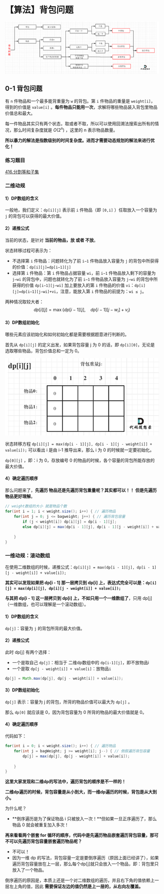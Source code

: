 # 【算法】背包问题

<img src="./【算法】背包问题.assets/image-20230227091437495.png" alt="image-20230227091437495" style="zoom:150%;" />

## 0-1 背包问题

有 `n` 件物品和一个最多能背重量为 `w` 的背包。第 `i` 件物品的重量是 `weight[i]`，得到的价值是 `value[i]` 。**每件物品只能用一次**，求解将哪些物品装入背包里物品价值总和最大。

每一件物品其实只有两个状态，取或者不取，所以可以使用回溯法搜索出所有的情况，那么时间复杂度就是 $O(2^n)$ ，这里的 n 表示物品数量。

**所以暴力的解法是指数级别的时间复杂度。进而才需要动态规划的解法来进行优化！**

### 练习题目

[416.分割等和子集](https://leetcode.cn/problems/partition-equal-subset-sum/description/?orderBy=hot)



### 二维动规

#### 1）DP数组的含义

一般地，我们定义：`dp[i][j]` 表示前 `i` 件物品（即 `[0,i]` ）任取放入一个容量为 `j` 的背包可以获得的最大价值。

#### 2）递推公式

当前的状态，是针对 **当前的物品，放 或者 不放**。 

状态转移过程可表示为：

- 不选择第 `i` 件物品：问题转化为了前 `i−1` 件物品放入容量为 `j` 的背包中所获得的价值：`dp[i][j]=dp[i−1][j]`
- 选择第 `i` 件物品：第 `i` 件物品占据容量 `wi`，前 `i−1` 件物品放入剩下的容量为 `j−wi` 的背包中，问题也就转化为了前 `i−1` 件物品放入容量为 `j−wi` 的背包中所获得的价值 `dp[i−1][j−wi]` 加上要放入的第 `i` 件物品的价值 `vi`：`dp[i][j]=dp[i−1][j−wi]+vi`，注意，能放入第 `i` 件物品的前提为：`wi ≤ j`。

两种情况取较大者：
$$
d p[i][j]=\max \left\{d p[i-1][j], \quad d p[i-1]\left[j-w_i\right]+v_i\right\}
$$

#### 3）DP数组初始化

哪些元素应该初始化和如何初始化都是需要根据题意进行判断的。

首先从 `dp[i][j]` 的定义出发，如果背包容量 j 为 0 的话，即 `dp[i][0]`，无论是选取哪些物品，背包价值总和一定为 0。

![image-20230227092834873](./【算法】背包问题.assets/image-20230227092834873.png)

状态转移方程 `dp[i][j] = max(dp[i - 1][j], dp[i - 1][j - weight[i]] + value[i]);` 可以看出 i 是由 i-1 推导出来，那么 i 为 0 的时候就一定要初始化。

`dp[0][j]` ，即：i 为 0，存放编号 0 的物品的时候，各个容量的背包所能存放的最大价值。

#### 4）确定遍历顺序

那么问题来了，**先遍历 物品还是先遍历背包重量呢？其实都可以！！ 但是先遍历物品更好理解**。

```java
// weight数组的大小 就是物品个数
for(int i = 1; i < weight.size(); i++) { // 遍历物品
    for(int j = 0; j <= bagweight; j++) { // 遍历背包容量
        if (j < weight[i]) dp[i][j] = dp[i - 1][j]; 
        else dp[i][j] = max(dp[i - 1][j], dp[i - 1][j - weight[i]] + value[i]);

    }
}
```

### 一维动规：滚动数组

在使用二维数组的时候，递推公式：`dp[i][j] = max(dp[i - 1][j], dp[i - 1][j - weight[i]] + value[i]);`

**其实可以发现如果把 dp[i - 1] 那一层拷贝到 dp[i] 上，表达式完全可以是：`dp[i][j] = max(dp[i][j], dp[i][j - weight[i]] + value[i]);`**

**与其把 dp[i - 1] 这一层拷贝到 dp[i] 上，不如只用一个一维数组了**，只用 dp[j]（一维数组，也可以理解是一个滚动数组）。

#### 1）DP数组的含义

`dp[j]`：容量为 `j` 的背包所背的最大价值。

#### 2）递推公式

此时 dp[j] 有两个选择：

- 一个是取自己 `dp[j]`：相当于 二维dp数组中的 `dp[i-1][j]`，即不放物品i
- 一个是取 `dp[j - weight[i]] + value[i]`：放物品`i`

```java
dp[j] = Math.max(dp[j], dp[j - weight[i]] + value[i]);
```

#### 3）DP数组初始化

`dp[j]` 表示：容量为 j 的背包，所背的物品价值可以最大为 `dp[j]` 。

那么 `dp[0]` 就应该是 0，因为背包容量为 0 所背的物品的最大价值就是 0。

#### 4）确定遍历顺序

代码如下：

```java
for(int i = 0; i < weight.size(); i++) { // 遍历物品
    for(int j = bagWeight; j >= weight[i]; j--) { // 倒叙遍历背包容量
        dp[j] = max(dp[j], dp[j - weight[i]] + value[i]);

    }
}
```

**这里大家发现和二维dp的写法中，遍历背包的顺序是不一样的！**

**二维dp遍历的时候，背包容量是从小到大，而一维dp遍历的时候，背包是从大到小。**

为什么呢？

- **倒序遍历是为了保证物品 i 只被放入一次！**但如果一旦正序遍历了，那么物品 0 就会被重复加入多次！

**再来看看两个嵌套 for 循环的顺序，代码中是先遍历物品嵌套遍历背包容量，那可不可以先遍历背包容量嵌套遍历物品呢？**

- 不可以！
- 因为一维 dp 的写法，背包容量一定是要倒序遍历（原因上面已经讲了），如果遍历背包容量放在上一层，那么每个dp[j]就只会放入一个物品，即：背包里只放入了一个物品。

倒序遍历的原因是，本质上还是一个对二维数组的遍历，并且右下角的值依赖上一层左上角的值，因此 **需要保证左边的值仍然是上一层的，从右向左覆盖。**

































































